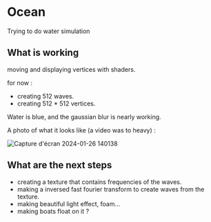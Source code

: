 # Ocean
 Trying to do water simulation
## What is working
moving and displaying vertices with shaders.
  
for now :
- creating 512 waves.
- creating 512 * 512 vertices.

Water is blue, and the gaussian blur is nearly working.

A photo of what it looks like (a video was to heavy) :

![Capture d'écran 2024-01-26 140138](https://github.com/RemiCazoulat/Ocean-simulation/assets/61828714/9a0f32f2-edec-4012-b028-5a0177da4356)




## What are the next steps
- creating a texture that contains frequencies of the waves.
- making a inversed fast fourier transform to create waves from the texture.
- making beautiful light effect, foam...
- making boats float on it ?

